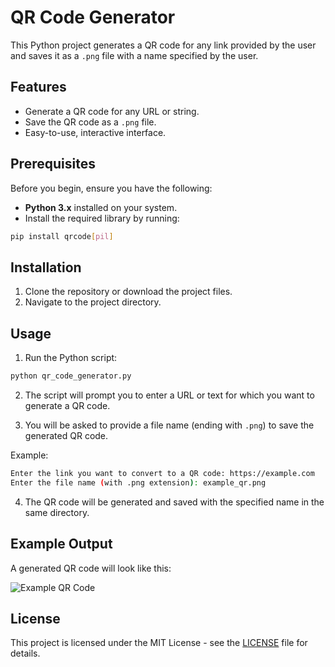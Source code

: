 

# QR Code Generator

This Python project generates a QR code for any link provided by the user and saves it as a `.png` file with a name specified by the user.

## Features

- Generate a QR code for any URL or string.
- Save the QR code as a `.png` file.
- Easy-to-use, interactive interface.

## Prerequisites

Before you begin, ensure you have the following:

- **Python 3.x** installed on your system.
- Install the required library by running:

```bash
pip install qrcode[pil]
```

## Installation

1. Clone the repository or download the project files.
2. Navigate to the project directory.

## Usage

1. Run the Python script:

```bash
python qr_code_generator.py
```

2. The script will prompt you to enter a URL or text for which you want to generate a QR code.

3. You will be asked to provide a file name (ending with `.png`) to save the generated QR code.

Example:

```bash
Enter the link you want to convert to a QR code: https://example.com
Enter the file name (with .png extension): example_qr.png
```

4. The QR code will be generated and saved with the specified name in the same directory.

## Example Output

A generated QR code will look like this:

![Example QR Code](path-to-your-example-qr-code.png)

## License

This project is licensed under the MIT License - see the [LICENSE](LICENSE) file for details.


